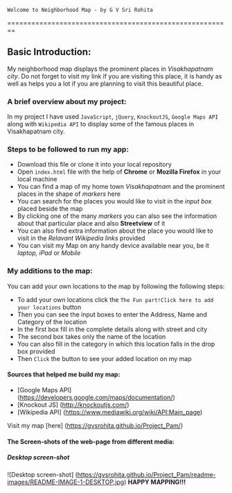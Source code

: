     Welcome to Neighborhood Map - by G V Sri Rohita
========================================================

## Basic Introduction:
My neighborhood map displays the prominent places in _Visakhapatnam city_. Do not forget to visit my link if you are visiting this place, it is handy as well as helps you a lot if you are planning to visit this beautiful place.

### A brief overview about my project:
In my project I have used `JavaScript`, `jQuery`, `KnockoutJS`, `Google Maps API` along with `Wikipedia API` to display some of the famous places in Visakhapatnam city.

### Steps to be followed to run my app:
- Download this file or clone it into your local repository
- Open `index.html` file with the help of **Chrome** or **Mozilla Firefox** in your local machine
- You can find a map of my home town _Visakhapatnam_ and the prominent places in the shape of _markers_ here
- You can search for the places you would like to visit in the _input box_ placed beside the map
- By clicking one of the many _markers_ you can also see the information about that particular place and also **Streetview** of it
- You can also find extra information about the place you would like to visit in the _Relavant Wikipedia links_ provided
- You can visit my Map on any handy device available near you, be it _laptop, iPad_ or _Mobile_

### My additions to the map:
You can add your own locations to the map by following the following steps:
- To add your own locations click the `The Fun part!Click here to add your locations` button
- Then you can see the input boxes to enter the Address, Name and Category of the location
- In the first box fill in the complete details along with street and city
- The second box takes only the name of the location
- You can also fill in the category in which this location falls in the drop box provided
- Then `Click` the button to see your added location on my map

#### Sources that helped me build my map:
- [Google Maps API] (https://developers.google.com/maps/documentation/)
- [Knockout JS] (http://knockoutjs.com/)
- [Wikipedia API] (https://www.mediawiki.org/wiki/API:Main_page)

Visit my map [here] (https://gvsrohita.github.io/Project_Pam/)

#### The Screen-shots of the web-page from different media:

##### Desktop screen-shot
![Desktop screen-shot] (https://gvsrohita.github.io/Project_Pam/readme-images/README-IMAGE-1-DESKTOP.jpg)
**HAPPY MAPPING!!!**
